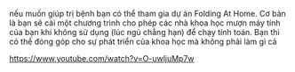nếu muốn giúp trị bệnh bạn có thể tham gia dự án Folding At Home. Cơ bản là bạn sẽ cài một chương trình cho phép các nhà khoa học mượn máy tính của bạn khi không sử dụng (lúc ngủ chẳng hạn) để chạy tính toán. Bạn thì có thể đóng góp cho sự phát triển của khoa học mà không phải làm gì cả

https://www.youtube.com/watch?v=O-uwljuMp7w